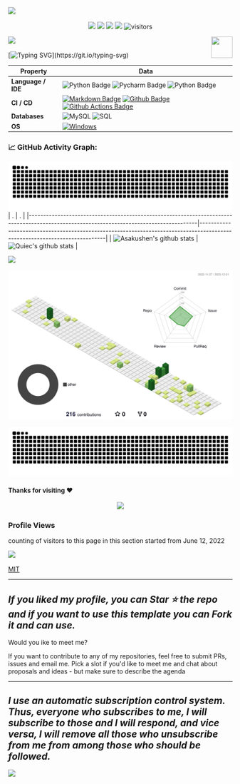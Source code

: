 ![](assets/Bottom_up.svg)

<!--   my-icons -->
<p align="center">
    <a href="https://github.com/Asakushen/Asakushen"><img src="https://img.shields.io/badge/status-updating-brightgreen.svg"></a>
    <a href="https://github.com/Asakushen/Asakushen/graphs/contributors"><img src="https://img.shields.io/github/contributors/Asakushen/Asakushen?color=blue"></a>
    <a href="https://github.com/Asakushen/Asakushen/stargazers"><img src="https://img.shields.io/github/stars/Asakushen/Asakushen.svg?logo=github"></a>
    <a href="https://github.com/Asakushen/Asakushen/network/members"><img src="https://img.shields.io/github/forks/Asakushen/Asakushen.svg?color=blue&logo=github"></a>
    <img src="https://visitor-badge.laobi.icu/badge?page_id=Asakushen.Asakushen" alt="visitors"/>   
</p>

<!--   my-header-img -->
![](./src/header_.png)
<a href="https://www.python.org/"><img src="https://upload.wikimedia.org/wikipedia/commons/c/c3/Python-logo-notext.svg" align="right" height="48" width="48" ></a>


<!--   my-ticker -->    
[![Typing SVG](https://readme-typing-svg.herokuapp.com?color=%2336BCF7&center=true&vCenter=true&width=600&lines=Hi+there+👋,+I+am+Asakushen;+Welcome+to+My+Profile!;Over+3+years+of+programming+learning+experience;Always+learning+new+things+;College+students+majoring+in+computer+science+;)](https://git.io/typing-svg)


<!--   my-kaggle     
### My achievements on [kaggle](https://www.kaggle.com/andrej0marinchenko):

![competition_light](https://road-to-kaggle-grandmaster.vercel.app/api/badges/andrej0marinchenko/competition/light)
![dataset](https://road-to-kaggle-grandmaster.vercel.app/api/badges/andrej0marinchenko/dataset/light)
![notebook](https://road-to-kaggle-grandmaster.vercel.app/api/badges/andrej0marinchenko/notebook/light)
![discussion](https://road-to-kaggle-grandmaster.vercel.app/api/badges/andrej0marinchenko/discussion/light)
-->


<!--   my-skils -->

| Property                                        | Data                                                                                                                                                                                                                                                                                                                                                                                                                                                                                                                                                                                                                                                                                                                                                                                                                                                                                                                                                                                                                                                                                                                                                                                                                                                                                                                                                                                                                                                                                                                                                                                                                                                                                                                                                                                                            |
|-------------------------------------------------|-----------------------------------------------------------------------------------------------------------------------------------------------------------------------------------------------------------------------------------------------------------------------------------------------------------------------------------------------------------------------------------------------------------------------------------------------------------------------------------------------------------------------------------------------------------------------------------------------------------------------------------------------------------------------------------------------------------------------------------------------------------------------------------------------------------------------------------------------------------------------------------------------------------------------------------------------------------------------------------------------------------------------------------------------------------------------------------------------------------------------------------------------------------------------------------------------------------------------------------------------------------------------------------------------------------------------------------------------------------------------------------------------------------------------------------------------------------------------------------------------------------------------------------------------------------------------------------------------------------------------------------------------------------------------------------------------------------------------------------------------------------------------------------------------------------------|
| **Language / IDE**                              | ![Python Badge](https://img.shields.io/badge/-Python-3776AB?style=flat&logo=Python&logoColor=white) ![Pycharm Badge](https://img.shields.io/badge/-Pycharm-3776AB?style=flat&logo=Pycharm&logoColor=white) ![Python Badge](https://img.shields.io/badge/-Django-3776AB?style=flat&logo=Django&logoColor=white)                                                                                                                                                                                                                                                                                                                                                                                                                                                                                                                                                                                                                                                                                                                                                                                                                                                                                                                                                                                                                                                                                                                                                                                                                                                                                                                                                                                                                                                                                                                                                                                                                                                                                                                                                                                                                                                                                                                                                                                                                                                                                                                                                                                                                                                                                                                                                                                                                                                                                                                                                                                       |
| **CI / CD**                                     | [![Markdown Badge](https://img.shields.io/badge/-Markdown-2088FF?style=flat&logo=Markdown&logoColor=white)](https://github.com/Asakushen/Asakushen) [![Github Badge](https://img.shields.io/badge/-Github%20-2088FF?style=flat&logo=Github&logoColor=white)](https://github.com/Asakushen/Asakushen) [![Github Actions Badge](https://img.shields.io/badge/-Git%20-2088FF?style=flat&logo=Git&logoColor=white)](https://github.com/Asakushen/Asakushen)                                                                                                                                                                                                                                                                                                                                                                                                                                                                                                                                                                                                                                                                                                                                                                                                                                                                                                                                                                                                                                                                                                                                                                                                                                                                                                                                                                                       |
| **Databases**                                   | <img alt="MySQL" src="https://camo.githubusercontent.com/e863bc79abf7a53150665ce9eb1a93f4fb6183af46bc3fb345ee5562736eb23c/68747470733a2f2f696d672e736869656c64732e696f2f62616467652f4d7953514c2d2532333030662e7376673f6c6f676f3d6d7973716c266c6f676f436f6c6f723d7768697465" data-canonical-src="https://img.shields.io/badge/MySQL-%2300f.svg?logo=mysql&amp;logoColor=white" style="max-width: 100%;"> <img src="https://camo.githubusercontent.com/c44ec7dbcddd4dea22204197ce11e45bea3ef03ff97e45294bf66ea793527706/68747470733a2f2f696d672e736869656c64732e696f2f62616467652f2d53514c2d626c61636b3f7374796c653d666c61742d737175617265266c6f676f3d706f737467726573716c266c6f676f436f6c6f723d626c7565" alt="SQL" data-canonical-src="https://img.shields.io/badge/-SQL-black?style=flat-square&amp;logo=postgresql&amp;logoColor=blue" style="max-width: 100%;">                                                                                                                                                                                                                                                                                                                                                                                                                                                                                                                                                                                                                                                                                                                                                                                                                                                                                                                                               |
| **OS**                                          | <a target="_blank" rel="noopener noreferrer" href="https://camo.githubusercontent.com/b44114213a5a462903bd69611bb6846f1dc41fe6f3230bd37c67c3d4eb65f08c/68747470733a2f2f696d672e736869656c64732e696f2f62616467652f2d57696e646f77732d626c61636b3f7374796c653d666c61742d737175617265266c6f676f3d77696e646f7773266c6f676f436f6c6f723d626c7565"><img src="https://camo.githubusercontent.com/b44114213a5a462903bd69611bb6846f1dc41fe6f3230bd37c67c3d4eb65f08c/68747470733a2f2f696d672e736869656c64732e696f2f62616467652f2d57696e646f77732d626c61636b3f7374796c653d666c61742d737175617265266c6f676f3d77696e646f7773266c6f676f436f6c6f723d626c7565" alt="Windows" data-canonical-src="https://img.shields.io/badge/-Windows-black?style=flat-square&amp;logo=windows&amp;logoColor=blue" style="max-width: 100%;"></a>                                                                                                                                                                                                                                                                         |
<!--   GitHub stats graph -->
### 📈 GitHub Activity Graph:
<!-- [![Asakushen's github activity graph](https://github-readme-activity-graph.cyclic.app/graph?username=Asakushen&theme=github-compact)](https://github.com/Asakushen/github-readme-activity-graph) -->
![Asakushen's github activity graph](https://raw.githubusercontent.com/Asakushen/Asakushen/output/github-contribution-grid-snake.svg)
| .                                                                                                                                       | .                                                                                                                         |
|-----------------------------------------------------------------------------------------------------------------------------------------|---------------------------------------------------------------------------------------------------------------------------|
| ![Asakushen's github stats](https://github-readme-stats.vercel.app/api?username=Asakushen&show_icons=true&theme=radical&include_all_commits=true) | ![Quiec's github stats](https://github-readme-stats.vercel.app/api/top-langs/?username=Asakushen&theme=radical&layout=compact) |

<img src="https://github-readme-streak-stats.herokuapp.com/?user=Asakushen"></img>

<!--   profile-green-animate -->
![](./profile-3d-contrib/profile-green-animate.svg)

<!--   grid-snake -->
![](https://github.com/Asakushen/Asakushen/blob/output/github-contribution-grid-snake.svg)

<!--   skyline 
<a href="https://skyline.github.com/Asakushen/2022"><img src="./assets/2022.gif" alt="" width="auto" height="auto" /></a>
-->




#### Thanks for visiting :heart:

<p align="center"> 
<img src="https://profile-counter.glitch.me/Asakushen/count.svg">  



### Profile Views
counting of visitors to this page in this section started from June 12, 2022

![](https://count.getloli.com/get/@Asakushen.github.readme)
</br>

[MIT](LICENSE)


</p>

---
  *If you liked my profile, you can Star ⭐ the repo and if you want to use this template you can Fork it and can use.* 
---
Would you ike to meet me?

If you want to contribute to any of my repositories, feel free to submit PRs, issues and email me. Pick a slot if you'd like to meet me and chat about proposals and ideas - but make sure to describe the agenda

---
  *I use an automatic subscription control system. Thus, everyone who subscribes to me, I will subscribe to those and I will respond, and vice versa, I will remove all those who unsubscribe from me from among those who should be followed.* 
---

![](assets/Bottom_down.svg)
